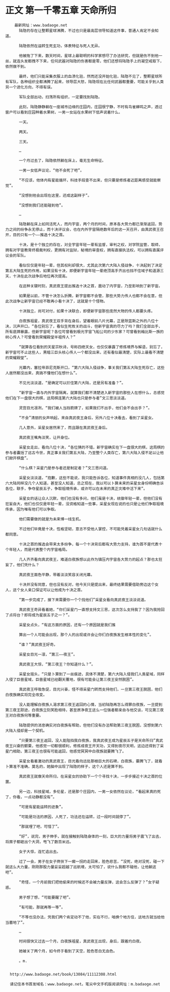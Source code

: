 # 正文 第一千零五章 天命所归
        最新网址：www.badaoge.net
          陆隐的存在让整颗星球沸腾，不过也只是最高层领导知道这件事，普通人肯定不会知道。
      
          陆隐依然在运转生死玄功，体表特征与死人无异。
      
          他被拖了下来，数天时间，星球上最聪明的科学家想尽了办法研究，但就是伤不到他一丝，就连头发都拽不下来，任何武器对陆隐的伤害都是零，他们还想将陆隐手上的凝空戒取下，依然做不到。
      
          最终，他们只能采集衣服上的血渍化验，然而还没开始化验，陆隐不见了，整颗星球所有军队，各种组织全都沸腾了起来，领导层大怒，陆隐现在比任何武器都重要，可能关乎到人类另一个进化方向，不得有误。
      
          军队全部出动，扫荡所有组织，一定要找到陆隐。
      
          此刻，陆隐静静躺在一座城市边缘的庄园内，庄园很宁静，不时有鸟雀蝉鸣之声，透过窗户可以看到庄园种着水果树，一男一女站在水果树下低声说着什么。
      
          一天。
      
          两天。
      
          三天。
      
          …
      
          一个月过去了，陆隐依然躺在床上，毫无生命特征。
      
          一男一女低声议论，“他不会死了吧”。
      
          “不应该，他体内有星能循环，科技手段查不出来，但只要是修炼者近距离感受就能察觉”。
      
          “没想到他会出现在这里，还成这副样子”。
      
          “没想到我们还能碰到他”。
      
          …
      
          陆隐躺在床上如同活死人，而内宇宙，两个月的时间，原本各大势力都已渐渐返回，势力之间的纷争永无停止，而十决评议会，也在内外宇宙隔绝数年后的这一天召开，由真武夜王召开，目的只有一个——推选十决之首。
      
          十决，是十个独立的存在，对全宇宙年轻一辈有监督，审判之权，对学院监管，取缔，拥有对宇宙教育终极裁判权，更拥有对监狱，秘境的审查权，拥有直接执法权，可以拥有直属评议会的军队。
      
          看似仅仅是年轻一辈，但其权利却很大，尤其此次第六大陆入侵战争，十决起到了决定第五大陆生死的作用，如果没有十决，即便新宇宙年轻一辈绝顶高手齐出也挡不住域子和道源三天，十决在此次战争后地位再次提高。
      
          在这种关键时刻，真武夜王提出推选十决之首，震动了内宇宙，乃至影响到了新宇宙。
      
          如果是以前，不管十决怎么折腾，新宇宙都不会管，那些大势力传人也都不会在意，但此次战争让新宇宙已经不敢再小看十决了，这就是十个怪物。
      
          十决独立，尚可对付，如果十决联合，即便新宇宙那些庞然大物的传人都要头疼。
      
          白夜族祖星，真武夜王双手背在身后，望着眼前八片光幕，正是除蓝斯之外的八位十决，沉声开口，“各位别忘了，看似生死攸关的战斗，但新宇宙真的尽力了吗？我们全部出手，所有底牌暴露，但新宇宙呢？各位可曾看到极光宇宙飞船公司的少东家？可曾看到梅比斯一族的树心传人？可曾看到荣耀殿堂半祖传人？”
      
          “就算各位看到的天星宗秋诗，号称四绝天女，也仅仅暴露了修炼境界与解语，别忘了，新宇宙可不止这些人，黑暗三巨头核心传人一个都没出来，还有看似最清楚，实际上最看不清楚的荣耀殿堂”。
      
          光幕内，塞拉帝菲尼克斯开口，“第六大陆入侵战争，事关我们第五大陆生死存亡，这些人居然都没出来，真搞不懂他们在想什么”。
      
          不见光淡淡道，“是确定可以拦住第六大陆，还是另有准备？”。
      
          “新宇宙一直与内外宇宙隔离，就算我们都不清楚进入新宇宙的那些人在想什么，总感觉他们在下一盘很大的棋，这局棋连第六大陆也只是参与者”文三思淡淡道。
      
          灵宫目光凛冽，“我们被人当挡箭牌了，如果我们不出手，他们会不会出手？”。
      
          “不会”清丽的女声响起，来自真武夜王身后，另外八位十决看去，看到了采星女。
      
          几人意外，采星女居然来了，而且跟在真武夜王身后。
      
          真武夜王嘴角淡笑，让开身位。
      
          采星女走出，看向八位十决，“各位猜的不错，新宇宙确实在下一盘很大的棋，这局棋的参与者囊括了远古今世，真正事关我们第五大陆，乃至整个人类存亡，第六大陆入侵不足以让他们掀开棋盘”。
      
          “什么棋？采星门是参与者还是制定者？”文三思问道。
      
          采星女淡淡道，“抱歉，这些不能说，我只能告诉各位，知道事件真相的没几人，包括第六大陆同样没几个人知道，甚至没人知道，总之现在，我以可以卜算未来的采星女身份明确告诉各位，联手，争夺星辰五子，争取祖境传承，或许可以在未来的真正灾难中活下来”。
      
          采星女的话让众人沉默，他们也没有多问，他们虽是十决，统御年轻一辈，但他们没有狂妄自大，他们也仅仅是年轻一辈，没资格知道一些事，采星女现在说的也只是让他们争取祖境传承，因为唯有他们可以争取。
      
          他们需要做的就是为未来博一线生机。
      
          不过他们毕竟是十决，性格坚韧，意志不受他人掌控，不可能凭着采星女几句话就什么都同意。
      
          十决之首的推选会带来太多纷争，每一个十决背后都有大势力支持，谁为首不是代表十个年轻人，而是代表整个内宇宙格局。
      
          几人齐齐看向真武夜王，难道白夜族想以此作为镇压内宇宙各大势力的起点？那也太狂妄了，他们凭什么？
      
          真武夜王面色平静，带着淡淡笑容关闭光幕。
      
          十决并没有同意，但也没有反对，他今天只是提出来，最终结果需要借助旁边这个女人，这个女人亲口保证可以让他成为十决之首。
      
          “第一步完成了，接下来需要你一个个找他们”采星女看向真武夜王淡淡说道。
      
          真武夜王奇异看着她，“你们采星门一直想支持文三思，这次怎么支持我了？因为我抢回了点将台？即将成为星辰五子之一？”。
      
          采星女点头，“有这方面的原因，还有一个原因就是我们推
      
          算出一个人可能会出现，那个人的出现或许会让你们白夜族发生根本性的变化”。
      
          “谁？”真武夜王好奇。
      
          采星女目光一凛，“第三——夜王”。
      
          真武夜王大惊，“第三夜王？你知道什么？”。
      
          采星女摇头，“只是卜算到了一丝痕迹，具体不清楚，第六大陆入侵我们人类星域，同样入侵了巨兽星域，巨兽星域已经翻天覆地，很有可能会让第三夜王安然脱困”。
      
          真武夜王呼吸急促，目光兴奋，怪不得采星门转而支持他们，一旦第三夜王脱困，他们白夜族确实将完全改变。
      
          没人能理解白夜族人渴求第三夜王返回的心情，当初陆隐再怎么得罪白夜族，一旦提到第三夜王踪迹，白夜族立刻笑脸相待，甚至原净夜王这么一位强者都亲自与他交谈，可见第三夜王对白夜族何等重要。
      
          陆隐提供的消息确实对白夜族有帮助，但他们没有办法帮助第三夜王脱困，没想到第六大陆入侵却是一个契机。
      
          “只要第三夜王返回，没人能阻挡我白夜族，我真武夜王成为星辰五子是天命所归”真武夜王兴奋的颤栗，他感觉一切都很顺利，修炼成夜王开天功，又得到夜尽天明，这边还得到了采星门相助，第三夜王也很有可能返回，他感觉冥冥中白夜族就要腾飞了。
      
          采星女看着激动的真武夜王，目光看向远处那根巨大的石碑，白夜族，要腾飞了，就看卜算准不准确，莫名的，她脑中出现了陆隐的样子，这个人还是算不到。
      
          真武夜王就像天命所归，在采星女的协助下一个个寻找十决，一步步接近十决之首的位置。
      
          另一边，科技星域，多伦星，还是那个庄园内，一男一女依然在议论，“看起来真的死了，你看，一点动静都没有”。
      
          “可是有星能运转的迹象”。
      
          “可能是功法的原因，人死了，功法还在运转，过一段时间就停了”。
      
          “那就埋了吧，可惜了”。
      
          “好”，说完，男子伸手，就在接触到陆隐身体的一刻，巨大的力量将男子震飞了出去，将房子都砸出个大洞，甩飞了数百米远。
      
          女子大惊，连忙追出去。
      
          过了一会，男子在女子搀扶下一瘸一拐的走回来，脸色悲苦，“没死，绝对没死，碰一下就这么大力量，刚刚那股力量妥妥超越了巡航境，太可怕了，说什么我都不碰他，让他躺这吧”。
      
          “奇怪，一个月前我们把他偷来的时候还不会被力量反弹，这会怎么反弹了？”女子疑惑。
      
          男子想了想，“可能要醒了吧”。
      
          “有可能，那就再等一等”。
      
          “不等也没办法，凭我们两个肯定动不了他，实在不行，咱换个地方住，这地方就当给他当墓地了”。
      
          …
      
          时间很快又过去一个月，白夜族祖星，真武夜王出现，身后，跟着灼白夜。
      
          她被关了两个月，如今终于看到了天空，脸色苍白无血色。
      
          。m.
      
      
      http://www.badaoge.net/book/13084/11112308.html
      
      请记住本书首发域名：www.badaoge.net。笔尖中文手机版阅读网址：m.badaoge.net